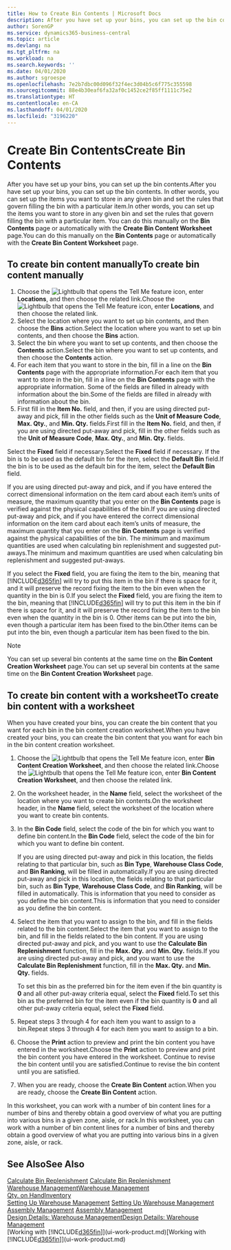 ```yaml
---
title: How to Create Bin Contents | Microsoft Docs
description: After you have set up your bins, you can set up the bin contents. In other words, you can set up the items you want to store in any given bin and set the rules that govern filling the bin with a particular item.
author: SorenGP
ms.service: dynamics365-business-central
ms.topic: article
ms.devlang: na
ms.tgt_pltfrm: na
ms.workload: na
ms.search.keywords: ''
ms.date: 04/01/2020
ms.author: sgroespe
ms.openlocfilehash: 7e2b7dbc00d096f32f4ec3d04b5c6f775c355598
ms.sourcegitcommit: 88e4b30eaf6fa32af0c1452ce2f85ff1111c75e2
ms.translationtype: HT
ms.contentlocale: en-CA
ms.lasthandoff: 04/01/2020
ms.locfileid: "3196220"
---
```

# <a name="create-bin-contents"></a><span data-ttu-id="398a0-104">Create Bin Contents</span><span class="sxs-lookup"><span data-stu-id="398a0-104">Create Bin Contents</span></span>
<span data-ttu-id="398a0-105">After you have set up your bins, you can set up the bin contents.</span><span class="sxs-lookup"><span data-stu-id="398a0-105">After you have set up your bins, you can set up the bin contents.</span></span> <span data-ttu-id="398a0-106">In other words, you can set up the items you want to store in any given bin and set the rules that govern filling the bin with a particular item.</span><span class="sxs-lookup"><span data-stu-id="398a0-106">In other words, you can set up the items you want to store in any given bin and set the rules that govern filling the bin with a particular item.</span></span> <span data-ttu-id="398a0-107">You can do this manually on the **Bin Contents** page or automatically with the **Create Bin Content Worksheet** page.</span><span class="sxs-lookup"><span data-stu-id="398a0-107">You can do this manually on the **Bin Contents** page or automatically with the **Create Bin Content Worksheet** page.</span></span>

## <a name="to-create-bin-content-manually"></a><span data-ttu-id="398a0-108">To create bin content manually</span><span class="sxs-lookup"><span data-stu-id="398a0-108">To create bin content manually</span></span>  
1.  <span data-ttu-id="398a0-109">Choose the ![Lightbulb that opens the Tell Me feature](media/ui-search/search_small.png "Tell me what you want to do") icon, enter **Locations**, and then choose the related link.</span><span class="sxs-lookup"><span data-stu-id="398a0-109">Choose the ![Lightbulb that opens the Tell Me feature](media/ui-search/search_small.png "Tell me what you want to do") icon, enter **Locations**, and then choose the related link.</span></span>  
2.  <span data-ttu-id="398a0-110">Select the location where you want to set up bin contents,  and then choose the **Bins** action.</span><span class="sxs-lookup"><span data-stu-id="398a0-110">Select the location where you want to set up bin contents,  and then choose the **Bins** action.</span></span>  
3.  <span data-ttu-id="398a0-111">Select the bin where you want to set up contents, and then choose the **Contents** action.</span><span class="sxs-lookup"><span data-stu-id="398a0-111">Select the bin where you want to set up contents, and then choose the **Contents** action.</span></span>  
4.  <span data-ttu-id="398a0-112">For each item that you want to store in the bin, fill in a line on the **Bin Contents** page with the appropriate information.</span><span class="sxs-lookup"><span data-stu-id="398a0-112">For each item that you want to store in the bin, fill in a line on the **Bin Contents** page with the appropriate information.</span></span> <span data-ttu-id="398a0-113">Some of the fields are filled in already with information about the bin.</span><span class="sxs-lookup"><span data-stu-id="398a0-113">Some of the fields are filled in already with information about the bin.</span></span>  
5.  <span data-ttu-id="398a0-114">First fill in the **Item No.** field, and then, if you are using directed put-away and pick, fill in the other fields such as the **Unit of Measure Code**, **Max. Qty.**, and **Min. Qty.** fields.</span><span class="sxs-lookup"><span data-stu-id="398a0-114">First fill in the **Item No.** field, and then, if you are using directed put-away and pick, fill in the other fields such as the **Unit of Measure Code**, **Max. Qty.**, and **Min. Qty.** fields.</span></span>  

<span data-ttu-id="398a0-115">Select the **Fixed** field if necessary.</span><span class="sxs-lookup"><span data-stu-id="398a0-115">Select the **Fixed** field if necessary.</span></span> <span data-ttu-id="398a0-116">If the bin is to be used as the default bin for the item, select the **Default Bin** field.</span><span class="sxs-lookup"><span data-stu-id="398a0-116">If the bin is to be used as the default bin for the item, select the **Default Bin** field.</span></span>  

<span data-ttu-id="398a0-117">If you are using directed put-away and pick, and if you have entered the correct dimensional information on the item card about each item’s units of measure, the maximum quantity that you enter on the **Bin Contents** page is verified against the physical capabilities of the bin.</span><span class="sxs-lookup"><span data-stu-id="398a0-117">If you are using directed put-away and pick, and if you have entered the correct dimensional information on the item card about each item’s units of measure, the maximum quantity that you enter on the **Bin Contents** page is verified against the physical capabilities of the bin.</span></span> <span data-ttu-id="398a0-118">The minimum and maximum quantities are used when calculating bin replenishment and suggested put-aways.</span><span class="sxs-lookup"><span data-stu-id="398a0-118">The minimum and maximum quantities are used when calculating bin replenishment and suggested put-aways.</span></span>  

<span data-ttu-id="398a0-119">If you select the **Fixed** field, you are fixing the item to the bin, meaning that [!INCLUDE[d365fin](includes/d365fin_md.md)] will try to put this item in the bin if there is space for it, and it will preserve the record fixing the item to the bin even when the quantity in the bin is 0.</span><span class="sxs-lookup"><span data-stu-id="398a0-119">If you select the **Fixed** field, you are fixing the item to the bin, meaning that [!INCLUDE[d365fin](includes/d365fin_md.md)] will try to put this item in the bin if there is space for it, and it will preserve the record fixing the item to the bin even when the quantity in the bin is 0.</span></span> <span data-ttu-id="398a0-120">Other items can be put into the bin, even though a particular item has been fixed to the bin.</span><span class="sxs-lookup"><span data-stu-id="398a0-120">Other items can be put into the bin, even though a particular item has been fixed to the bin.</span></span>  

> [!NOTE]  
>  <span data-ttu-id="398a0-121">You can set up several bin contents at the same time on the **Bin Content Creation Worksheet** page.</span><span class="sxs-lookup"><span data-stu-id="398a0-121">You can set up several bin contents at the same time on the **Bin Content Creation Worksheet** page.</span></span>  

## <a name="to-create-bin-content-with-a-worksheet"></a><span data-ttu-id="398a0-122">To create bin content with a worksheet</span><span class="sxs-lookup"><span data-stu-id="398a0-122">To create bin content with a worksheet</span></span>  
<span data-ttu-id="398a0-123">When you have created your bins, you can create the bin content that you want for each bin in the bin content creation worksheet.</span><span class="sxs-lookup"><span data-stu-id="398a0-123">When you have created your bins, you can create the bin content that you want for each bin in the bin content creation worksheet.</span></span>

1.  <span data-ttu-id="398a0-124">Choose the ![Lightbulb that opens the Tell Me feature](media/ui-search/search_small.png "Tell me what you want to do") icon, enter **Bin Content Creation Worksheet**, and then choose the related link.</span><span class="sxs-lookup"><span data-stu-id="398a0-124">Choose the ![Lightbulb that opens the Tell Me feature](media/ui-search/search_small.png "Tell me what you want to do") icon, enter **Bin Content Creation Worksheet**, and then choose the related link.</span></span>  
2.  <span data-ttu-id="398a0-125">On the worksheet header, in the **Name** field, select the worksheet of the location where you want to create bin contents.</span><span class="sxs-lookup"><span data-stu-id="398a0-125">On the worksheet header, in the **Name** field, select the worksheet of the location where you want to create bin contents.</span></span>  
3.  <span data-ttu-id="398a0-126">In the **Bin Code** field, select the code of the bin for which you want to define bin content.</span><span class="sxs-lookup"><span data-stu-id="398a0-126">In the **Bin Code** field, select the code of the bin for which you want to define bin content.</span></span>   

    <span data-ttu-id="398a0-127">If you are using directed put-away and pick in this location, the fields relating to that particular bin, such as **Bin Type**, **Warehouse Class Code**, and **Bin Ranking**, will be filled in automatically.</span><span class="sxs-lookup"><span data-stu-id="398a0-127">If you are using directed put-away and pick in this location, the fields relating to that particular bin, such as **Bin Type**, **Warehouse Class Code**, and **Bin Ranking**, will be filled in automatically.</span></span> <span data-ttu-id="398a0-128">This is information that you need to consider as you define the bin content.</span><span class="sxs-lookup"><span data-stu-id="398a0-128">This is information that you need to consider as you define the bin content.</span></span>  
4.  <span data-ttu-id="398a0-129">Select the item that you want to assign to the bin, and fill in the fields related to the bin content.</span><span class="sxs-lookup"><span data-stu-id="398a0-129">Select the item that you want to assign to the bin, and fill in the fields related to the bin content.</span></span> <span data-ttu-id="398a0-130">If you are using directed put-away and pick, and you want to use the **Calculate Bin Replenishment** function, fill in the **Max. Qty.** and **Min. Qty.** fields.</span><span class="sxs-lookup"><span data-stu-id="398a0-130">If you are using directed put-away and pick, and you want to use the **Calculate Bin Replenishment** function, fill in the **Max. Qty.** and **Min. Qty.** fields.</span></span>  

    <span data-ttu-id="398a0-131">To set this bin as the preferred bin for the item even if the bin quantity is **0** and all other put-away criteria equal, select the **Fixed** field.</span><span class="sxs-lookup"><span data-stu-id="398a0-131">To set this bin as the preferred bin for the item even if the bin quantity is **0** and all other put-away criteria equal, select the **Fixed** field.</span></span>  
5.  <span data-ttu-id="398a0-132">Repeat steps 3 through 4 for each item you want to assign to a bin.</span><span class="sxs-lookup"><span data-stu-id="398a0-132">Repeat steps 3 through 4 for each item you want to assign to a bin.</span></span>  
6.  <span data-ttu-id="398a0-133">Choose the **Print** action to preview and print the bin content you have entered in the worksheet.</span><span class="sxs-lookup"><span data-stu-id="398a0-133">Choose the **Print** action to preview and print the bin content you have entered in the worksheet.</span></span> <span data-ttu-id="398a0-134">Continue to revise the bin content until you are satisfied.</span><span class="sxs-lookup"><span data-stu-id="398a0-134">Continue to revise the bin content until you are satisfied.</span></span>  
7.  <span data-ttu-id="398a0-135">When you are ready, choose the **Create Bin Content** action.</span><span class="sxs-lookup"><span data-stu-id="398a0-135">When you are ready, choose the **Create Bin Content** action.</span></span>  

<span data-ttu-id="398a0-136">In this worksheet, you can work with a number of bin content lines for a number of bins and thereby obtain a good overview of what you are putting into various bins in a given zone, aisle, or rack.</span><span class="sxs-lookup"><span data-stu-id="398a0-136">In this worksheet, you can work with a number of bin content lines for a number of bins and thereby obtain a good overview of what you are putting into various bins in a given zone, aisle, or rack.</span></span>  

## <a name="see-also"></a><span data-ttu-id="398a0-137">See Also</span><span class="sxs-lookup"><span data-stu-id="398a0-137">See Also</span></span>
<span data-ttu-id="398a0-138">[Calculate Bin Replenishment](warehouse-how-to-calculate-bin-replenishment.md)  </span><span class="sxs-lookup"><span data-stu-id="398a0-138">[Calculate Bin Replenishment](warehouse-how-to-calculate-bin-replenishment.md)  </span></span>  
[<span data-ttu-id="398a0-139">Warehouse Management</span><span class="sxs-lookup"><span data-stu-id="398a0-139">Warehouse Management</span></span>](warehouse-manage-warehouse.md)  
[<span data-ttu-id="398a0-140">Qty. on Hand</span><span class="sxs-lookup"><span data-stu-id="398a0-140">Inventory</span></span>](inventory-manage-inventory.md)  
<span data-ttu-id="398a0-141">[Setting Up Warehouse Management](warehouse-setup-warehouse.md)   </span><span class="sxs-lookup"><span data-stu-id="398a0-141">[Setting Up Warehouse Management](warehouse-setup-warehouse.md)   </span></span>  
<span data-ttu-id="398a0-142">[Assembly Management](assembly-assemble-items.md)  </span><span class="sxs-lookup"><span data-stu-id="398a0-142">[Assembly Management](assembly-assemble-items.md)  </span></span>  
[<span data-ttu-id="398a0-143">Design Details: Warehouse Management</span><span class="sxs-lookup"><span data-stu-id="398a0-143">Design Details: Warehouse Management</span></span>](design-details-warehouse-management.md)  
<span data-ttu-id="398a0-144">[Working with [!INCLUDE[d365fin](includes/d365fin_md.md)]](ui-work-product.md)</span><span class="sxs-lookup"><span data-stu-id="398a0-144">[Working with [!INCLUDE[d365fin](includes/d365fin_md.md)]](ui-work-product.md)</span></span>
